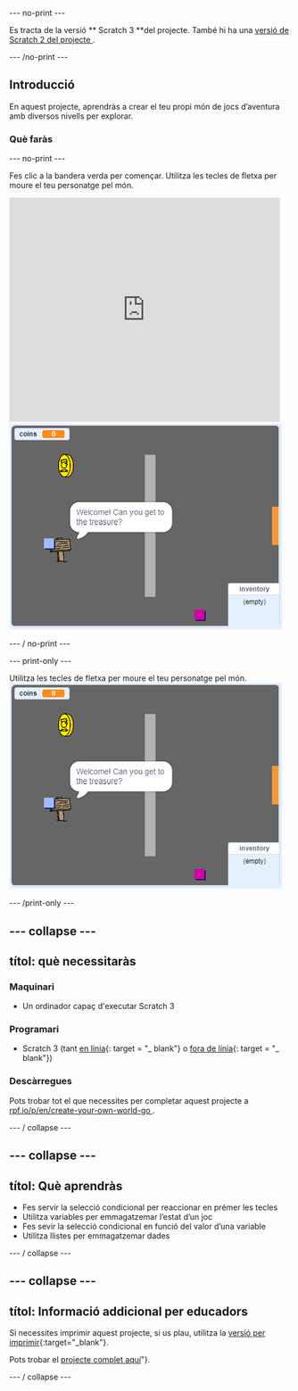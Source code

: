 \--- no-print \---

Es tracta de la versió ** Scratch 3 **del projecte. També hi ha una [ versió de Scratch 2 del projecte ](https://projects.raspberrypi.org/en/projects/create-your-own-world-scratch2).

\--- /no-print \---

## Introducció

En aquest projecte, aprendràs a crear el teu propi món de jocs d’aventura amb diversos nivells per explorar.

### Què faràs

\--- no-print \---

Fes clic a la bandera verda per començar. Utilitza les tecles de fletxa per moure el teu personatge pel món.

<div class="scratch-preview">
  <iframe allowtransparency="true" width="485" height="402" src="https://scratch.mit.edu/projects/embed/258757783/?autostart=false" frameborder="0" scrolling="no"></iframe>
  <img src="images/showcase.png">
</div>

\--- / no-print \---

\--- print-only \---

Utilitza les tecles de fletxa per moure el teu personatge pel món. ![showcase.png](images/showcase.png)

\--- /print-only \---

## \--- collapse \---

## títol: què necessitaràs

### Maquinari

- Un ordinador capaç d'executar Scratch 3

### Programari

- Scratch 3 (tant [en línia](http://rpf.io/scratchon){: target = "_ blank"} o [fora de línia](http://rpf.io/scratchoff){: target = "_ blank"})

### Descàrregues

Pots trobar tot el que necessites per completar aquest projecte a [ rpf.io/p/en/create-your-own-world-go ](https://rpf.io/p/en/create-your-own-world-go).

\--- / collapse \---

## \--- collapse \---

## títol: Què aprendràs

- Fes servir la selecció condicional per reaccionar en prémer les tecles
- Utilitza variables per emmagatzemar l’estat d’un joc
- Fes sevir la selecció condicional en funció del valor d’una variable
- Utilitza llistes per emmagatzemar dades

\--- / collapse \---

## \--- collapse \---

## títol: Informació addicional per educadors

Si necessites imprimir aquest projecte, si us plau, utilitza la [versió per imprimir](https://projects.raspberrypi.org/en/projects/create-your-own-world/print){:target="_blank"}.

Pots trobar el [projecte complet aquí](https://rpf.io/p/en/create-your-own-world-get)"}.

\--- / collapse \---